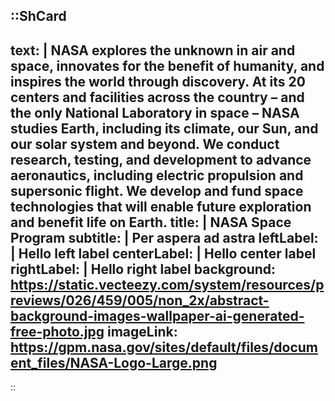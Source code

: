 ::ShCard
---
text: |
    NASA explores the unknown in air and space, innovates for the benefit of humanity, and inspires the world through discovery. At its 20 centers and facilities across the country – and the only National Laboratory in space – NASA studies Earth, including its climate, our Sun, and our solar system and beyond. We conduct research, testing, and development to advance aeronautics, including electric propulsion and supersonic flight. We develop and fund space technologies that will enable future exploration and benefit life on Earth.
title: |
    NASA Space Program
subtitle: |
    Per aspera ad astra
leftLabel: |
    Hello left label
centerLabel: |
    Hello center label
rightLabel: |
    Hello right label
background: https://static.vecteezy.com/system/resources/previews/026/459/005/non_2x/abstract-background-images-wallpaper-ai-generated-free-photo.jpg
imageLink: https://gpm.nasa.gov/sites/default/files/document_files/NASA-Logo-Large.png
---
::